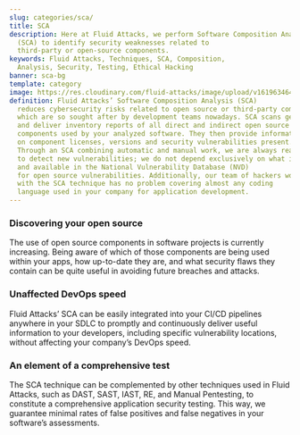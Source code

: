 ```yaml
---
slug: categories/sca/
title: SCA
description: Here at Fluid Attacks, we perform Software Composition Analysis
  (SCA) to identify security weaknesses related to
  third-party or open-source components.
keywords: Fluid Attacks, Techniques, SCA, Composition,
  Analysis, Security, Testing, Ethical Hacking
banner: sca-bg
template: category
image: https://res.cloudinary.com/fluid-attacks/image/upload/v1619634644/airs/categories/cover-sca_rbdocd.webp
definition: Fluid Attacks’ Software Composition Analysis (SCA)
  reduces cybersecurity risks related to open source or third-party components,
  which are so sought after by development teams nowadays. SCA scans generate
  and deliver inventory reports of all direct and indirect open source
  components used by your analyzed software. They then provide information
  on component licenses, versions and security vulnerabilities present.
  Through an SCA combining automatic and manual work, we are always ready
  to detect new vulnerabilities; we do not depend exclusively on what is known
  and available in the National Vulnerability Database (NVD)
  for open source vulnerabilities. Additionally, our team of hackers working
  with the SCA technique has no problem covering almost any coding
  language used in your company for application development.
---
```


<div class="sect2">

### Discovering your open source

The use of open source components in software projects is currently
increasing. Being aware of which of those components are being used
within your apps, how up-to-date they are, and what security flaws they
contain can be quite useful in avoiding future breaches and attacks.

</div>

<div class="sect2">

### Unaffected DevOps speed

Fluid Attacks’ SCA can be easily integrated into your CI/CD pipelines
anywhere in your SDLC to promptly and continuously deliver useful
information to your developers, including specific vulnerability
locations, without affecting your company’s DevOps speed.

</div>

<div class="sect2">

### An element of a comprehensive test

The SCA technique can be complemented by other techniques used in Fluid
Attacks, such as DAST, SAST, IAST, RE, and Manual Pentesting, to
constitute a comprehensive application security testing. This way, we
guarantee minimal rates of false positives and false negatives in your
software’s assessments.

</div>

<div class="sect2 db-l dn">

</div>

<div class="sect2 db-l dn">

</div>